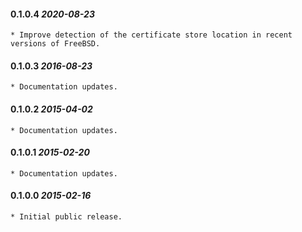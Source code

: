 #### 0.1.0.4 *2020-08-23*

	* Improve detection of the certificate store location in recent versions of FreeBSD.

#### 0.1.0.3 *2016-08-23*

	* Documentation updates.

#### 0.1.0.2 *2015-04-02*

	* Documentation updates.

#### 0.1.0.1 *2015-02-20*

	* Documentation updates.

#### 0.1.0.0 *2015-02-16*

	* Initial public release.

